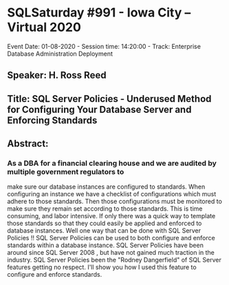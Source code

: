 # SQLSaturday #991 - Iowa City – Virtual 2020
Event Date: 01-08-2020 - Session time: 14:20:00 - Track: Enterprise Database Administration  Deployment
## Speaker: H. Ross Reed
## Title: SQL Server Policies -  Underused Method for Configuring Your Database Server and Enforcing Standards
## Abstract:
### As a DBA for a financial clearing house and we are audited by multiple government regulators to 
make sure our database instances are configured to standards. When configuring an instance we have a checklist of configurations which must adhere to those standards. Then those configurations must be monitored to make sure they remain set according to those standards. This is time consuming, and labor intensive. If only there was a quick way to template those standards so that they could easily be applied and enforced to database instances. Well one way that can be done with SQL Server Policies !! SQL Server Policies can be used to both configure and enforce standards within a database instance. SQL Server Policies have been around since SQL Server 2008 , but have not gained much traction in the industry. SQL Server Policies been the "Rodney Dangerfield" of SQL Server features getting no respect. I'll show you how I used this feature to configure and enforce standards.
